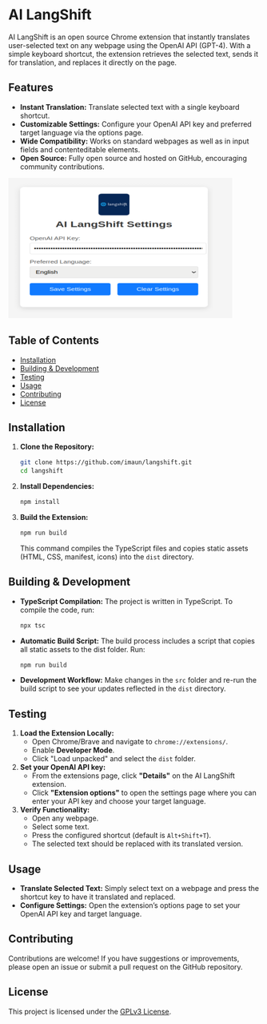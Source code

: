 # AI LangShift

AI LangShift is an open source Chrome extension that instantly translates user-selected text on any webpage using the OpenAI API (GPT-4). With a simple keyboard shortcut, the extension retrieves the selected text, sends it for translation, and replaces it directly on the page.

## Features
- **Instant Translation:** Translate selected text with a single keyboard shortcut.
- **Customizable Settings:** Configure your OpenAI API key and preferred target language via the options page.
- **Wide Compatibility:** Works on standard webpages as well as in input fields and contenteditable elements.
- **Open Source:** Fully open source and hosted on GitHub, encouraging community contributions.

![Options Page Screenshot](src/icons/option-sc.png)

## Table of Contents
- [Installation](#installation)
- [Building & Development](#building--development)
- [Testing](#testing)
- [Usage](#usage)
- [Contributing](#contributing)
- [License](#license)

## Installation
1. **Clone the Repository:**
   ```bash
   git clone https://github.com/imaun/langshift.git
   cd langshift
   ```
2. **Install Dependencies:**
    ```bash
    npm install
    ```
3. **Build the Extension:**
    ```bash
    npm run build
    ```
    This command compiles the TypeScript files and copies static assets (HTML, CSS, manifest, icons) into the `dist` directory.

## Building & Development

- **TypeScript Compilation:**
The project is written in TypeScript. To compile the code, run:
    ```bash
    npx tsc
    ```

- **Automatic Build Script:**
The build process includes a script that copies all static assets to the dist folder. Run:

    ```bash
    npm run build
    ```

- **Development Workflow:**
Make changes in the `src` folder and re-run the build script to see your updates reflected in the `dist` directory.

## Testing
1. **Load the Extension Locally:**
    - Open Chrome/Brave and navigate to `chrome://extensions/`.
    - Enable **Developer Mode**.
    - Click "Load unpacked" and select the `dist` folder.
2. **Set your OpenAI API key:**
    - From the extensions page, click **"Details"** on the AI LangShift extension.
    - Click **"Extension options"** to open the settings page where you can enter your API key and choose your target language.
3. **Verify Functionality:**
    - Open any webpage.
    - Select some text.
    - Press the configured shortcut (default is `Alt+Shift+T`).
    - The selected text should be replaced with its translated version.

## Usage
- **Translate Selected Text:** 
Simply select text on a webpage and press the shortcut key to have it translated and replaced.
- **Configure Settings:**
Open the extension’s options page to set your OpenAI API key and target language.

## Contributing
Contributions are welcome! If you have suggestions or improvements, please open an issue or submit a pull request on the GitHub repository.

## License
This project is licensed under the [GPLv3 License](LICENSE).

